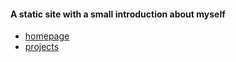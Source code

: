#### A static site with a small introduction about myself
- [homepage](https://nwk2.github.io/)
- [projects](https://nwk2.github.io/projects/)
